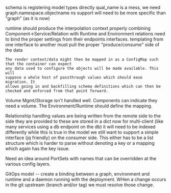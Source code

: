 schema is registering model types directly
qual_name is a mess, we need graph.namespace.objectname
    ns support will need to be more specific than "graph" (as it is now)

runtime should produce the interpolation context
    properly combining Component->Service/Relation with Runtime and Environment
        relations need to bind the proper settings from their endpoints interfaces.
            templating from one interface to another must pull the proper "produce/consume" side of the data

    The render context/data might then be mapped in as a ConfigMap such that the container can expect
    any data used to configure the objects will be made available. This will
    suppose a whole host of passthrough values which should ease migration. It
    allows going in and backfilling schema definitions which can then be
    checked and enforced from that point forward.


Volume Mgmt/Storage isn't handled well. Components can indicate they need a
volume. The Environment/Runtime should define the mapping. 


Relationship handling
    values are being written from the remote side to the side they are provided to
    these are stored in a dict now
    for multi-client (like many services using a db endpoint on the db) it will need to be indexed differently
        while this is true in the model we still want to support a simple interface (jq friendly) on the consumer side. This either has to be a list structure which is harder to parse without denoting a key or a mapping which again has the key issue. 


Need an idea around PortSets with names that can be overridden at the various config layers. 


GitOps model -- create a binding between a graph, environment and runtime and a daemon running with the deployment. WHen a change occurs in the git upstream (branch and/or tag) we must resolve those change.

